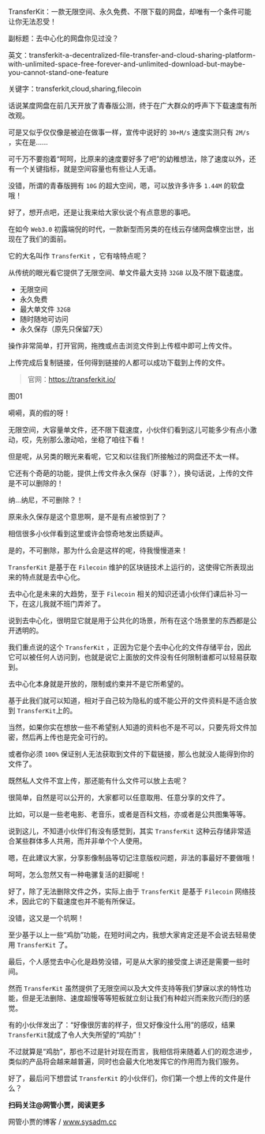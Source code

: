 TransferKit：一款无限空间、永久免费、不限下载的网盘，却唯有一个条件可能让你无法忍受！

副标题：去中心化的网盘你见过没？

英文：transferkit-a-decentralized-file-transfer-and-cloud-sharing-platform-with-unlimited-space-free-forever-and-unlimited-download-but-maybe-you-cannot-stand-one-feature

关键字：transferkit,cloud,sharing,filecoin



话说某度网盘在前几天开放了青春版公测，终于在广大群众的呼声下下载速度有所改观。

可是又似乎仅仅像是被迫在做事一样，宣传中说好的 `30+M/s` 速度实测只有 `2M/s` ，实在是......

可千万不要抱着“呵呵，比原来的速度要好多了吧”的幼稚想法，除了速度以外，还有一个关键指标，就是空间容量也有些让人无语。

没错，所谓的青春版拥有 `10G` 的超大空间，嗯，可以放许多许多 `1.44M` 的软盘哦！

好了，想开点吧，还是让我来给大家伙说个有点意思的事吧。



在如今 `Web3.0` 初露端倪的时代，一款新型而另类的在线云存储网盘横空出世，出现在了我们的面前。

它的大名叫作 `TransferKit` ，它有啥特点呢？

从传统的眼光看它提供了无限空间、单文件最大支持 `32GB` 以及不限下载速度。



* 无限空间
* 永久免费
* 最大单文件 `32GB`
* 随时随地可访问
* 永久保存（原先只保留7天）



操作非常简单，打开官网，拖拽或点击浏览文件到上传框中即可上传文件。

上传完成后复制链接，任何得到链接的人都可以成功下载到上传的文件。

> 官网：https://transferkit.io/

图01



嗬嗬，真的假的呀！

无限空间，大容量单文件，还不限下载速度，小伙伴们看到这儿可能多少有点小激动，哎，先别那么激动哈，坐稳了咱往下看！



但是呢，从另类的眼光来看呢，它又和以往我们所接触过的网盘还不太一样。

它还有个奇葩的功能，提供上传文件永久保存（好事？），换句话说，上传的文件是不可以删除的！

纳...纳尼，不可删除？！

原来永久保存是这个意思啊，是不是有点被惊到了？

相信很多小伙伴看到这里或许会惊奇地发出质疑声。

是的，不可删除，那为什么会是这样的呢，待我慢慢道来！



`TransferKit` 是基于在 `Filecoin` 维护的区块链技术上运行的，这使得它所表现出来的特点就是去中心化。

去中心化是未来的大趋势，至于 `Filecoin` 相关的知识还请小伙伴们课后补习一下，在这儿我就不班门弄斧了。

说到去中心化，很明显它就是用于公共化的场景，所有在这个场景里的东西都是公开透明的。

我们重点说的这个 `TransferKit` ，正因为它是个去中心化的文件存储平台，因此它可以被任何人访问到，也就是说它上面放的文件没有任何限制谁都可以轻易获取到。

去中心化本身就是开放的，限制或约束并不是它所希望的。

基于此我们就可以知道，相对于自己较为隐私的或不能公开的文件资料是不适合放到 `TransferKit`上的。

当然，如果你实在想放一些不希望别人知道的资料也不是不可以，只要先将文件加密，然后再上传也是完全可行的。

或者你必须 `100%` 保证别人无法获取到文件的下载链接，那么也就没人能得到你的文件了。



既然私人文件不宜上传，那还能有什么文件可以放上去呢？

很简单，自然是可以公开的，大家都可以任意取用、任意分享的文件了。

比如，可以是一些老电影、老音乐，或者是百科文档，亦或者是公共图集等等。

说到这儿，不知道小伙伴们有没有感觉到，其实 `TransferKit` 这种云存储非常适合某些群体多人共用，而并非单个个人使用。

嗯，在此建议大家，分享影像制品等切记注意版权问题，非法的事最好不要做哦！

呵呵，怎么忽然又有一种电骡复活的赶脚呢！



好了，除了无法删除文件之外，实际上由于 `TransferKit` 是基于 `Filecoin` 网络技术，因此它的下载速度也并不能有所保证。

没错，这又是一个坑啊！

至少基于以上一些“鸡肋”功能，在短时间之内，我想大家肯定还是不会说去轻易使用 `TransferKit` 了。



最后，个人感觉去中心化是趋势没错，可是从大家的接受度上讲还是需要一些时间。

然而 `TransferKit` 虽然提供了无限空间以及大文件支持等我们梦寐以求的特性功能，但是无法删除、速度超慢等等短板就立刻让我们有种趁兴而来败兴而归的感觉。

有的小伙伴发出了：“好像很厉害的样子，但又好像没什么用”的感叹，结果 `TransferKit`就成了令人大失所望的“鸡肋”！

不过就算是“鸡肋”，那也不过是针对现在而言，我相信将来随着人们的观念进步，类似的产品将会越来越普遍，同时也会最大化地发挥它的作用而为我们服务。

好了，最后问下想尝试 `TransferKit` 的小伙伴们，你们第一个想上传的文件是什么？



**扫码关注@网管小贾，阅读更多**

网管小贾的博客 / www.sysadm.cc